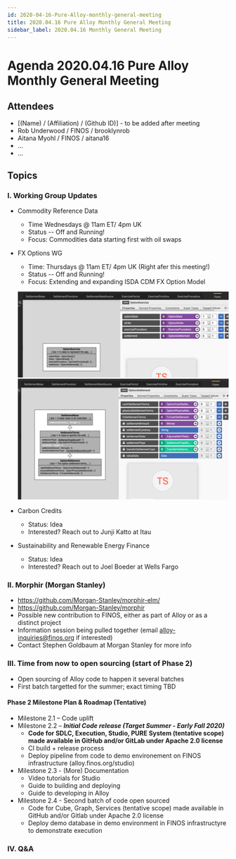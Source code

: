 ```yaml
---
id: 2020-04-16-Pure-Alloy-monthly-general-meeting
title: 2020.04.16 Pure Alloy Monthly General Meeting
sidebar_label: 2020.04.16 Monthly General Meeting
---
```


# Agenda 2020.04.16 Pure Alloy Monthly General Meeting

## Attendees
* [(Name) / (Affiliation) / (Github ID)] - to be added after meeting
* Rob Underwood / FINOS / brooklynrob
* Aitana Myohl / FINOS / aitana16
* ...
* ...


## Topics

### I. Working Group Updates
* Commodity Reference Data 
  * Time Wednesdays @ 11am ET/ 4pm UK
  * Status -- Off and Running!
  * Focus: Commodities data starting first with oil swaps


* FX Options WG
  * Time: Thursdays @ 11am ET/ 4pm UK (Right afer this meeting!)
  * Status -- Off and Running!
  * Focus: Extending and expanding ISDA CDM FX Option Model

  ![OptionExerciseClass](../fx-options-wg/OptionExerciseClass.png)
  ![OptionSettlementClass](../fx-options-wg/OptionSettlementClass.png)

* Carbon Credits
  * Status: Idea
  * Interested? Reach out to Junji Katto at Itau

* Sustainability and Renewable Energy Finance
  * Status: Idea
  * Interested? Reach out to Joel Boeder at Wells Fargo

### II. Morphir (Morgan Stanley)
* https://github.com/Morgan-Stanley/morphir-elm/
* https://github.com/Morgan-Stanley/morphir
* Possible new contribution to FINOS, either as part of Alloy or as a distinct project
* Information session being pulled together (email alloy-inquiries@finos.org if interested)
* Contact Stephen Goldbaum at Morgan Stanley for more info

### III. Time from now to open sourcing (start of Phase 2)
* Open sourcing of Alloy code to happen it several batches
* First batch targetted for the summer; exact timing TBD

#### Phase 2 Milestone Plan & Roadmap (Tentative)
* Milestone 2.1 – Code uplift
* Milestone 2.2 – _**Initial Code release (Target Summer - Early Fall 2020)**_
  * **Code for SDLC, Execution, Studio, PURE System (tentative scope) made available in GitHub and/or GitLab under Apache 2.0 license**
  * CI build + release process
  * Deploy pipeline from code to demo environement on FINOS infrastructure (alloy.finos.org/studio)
* Milestone 2.3 - (More) Documentation
  * Video tutorials for Studio
  * Guide to building and deploying
  * Guide to developing in Alloy
* Milestone 2.4 - Second batch of code open sourced
  * Code for Cube, Graph, Services (tentative scope) made available in GitHub and/or Gitlab under Apache 2.0 license
  * Deploy demo database in demo environment in FINOS infrastructyre to demonstrate execution

### IV. Q&A

